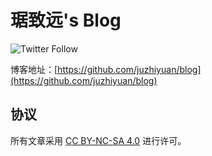 # 琚致远's Blog
![Twitter Follow](https://img.shields.io/twitter/follow/jjzhiyuan?style=social)

博客地址：[https://github.com/juzhiyuan/blog](https://github.com/juzhiyuan/blog)

## 协议
所有文章采用 [CC BY-NC-SA 4.0](https://creativecommons.org/licenses/by-nc-sa/4.0/) 进行许可。
